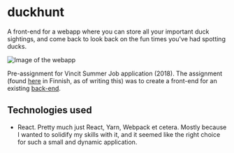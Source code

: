 # duckhunt
A front-end for a webapp where you can store all your important duck sightings, and come back to look back on the fun times you've had spotting ducks.

![Image of the webapp](https://i.imgur.com/UhQl2C3.png)

Pre-assignment for Vincit Summer Job application (2018). The assignment (found [here](http://www.koodarijahti.fi/koodarijahti-tehtavananto.pdf) in Finnish, as of writing this) was to create a front-end for an existing [back-end](https://github.com/Vincit/summer-2018/). 

## Technologies used
* React. Pretty much just React, Yarn, Webpack et cetera. Mostly because I wanted to solidify my skills with it, and it seemed like the right choice for such a small and dynamic application. 
